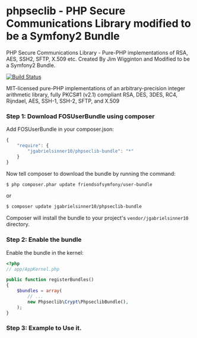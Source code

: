 # phpseclib - PHP Secure Communications Library modified to be a Symfony2 Bundle

PHP Secure Communications Library - Pure-PHP implementations of RSA, AES, SSH2, SFTP, X.509 etc. Created By Jim Wigginton and Modified to be a Symfony2 Bundle.

[![Build Status](https://secure.travis-ci.org/phpseclib/phpseclib.png?branch=master)](http://travis-ci.org/phpseclib/phpseclib)

MIT-licensed pure-PHP implementations of an arbitrary-precision integer
arithmetic library, fully PKCS#1 (v2.1) compliant RSA, DES, 3DES, RC4, Rijndael,
AES, SSH-1, SSH-2, SFTP, and X.509


### Step 1: Download FOSUserBundle using composer

Add FOSUserBundle in your composer.json:

```js
{
    "require": {
        "jgabrielsinner10/phpseclib-bundle": "*"
    }
}
```

Now tell composer to download the bundle by running the command:

``` bash
$ php composer.phar update friendsofsymfony/user-bundle
```
or


``` bash
$ composer update jgabrielsinner10/phpseclib-bundle
```

Composer will install the bundle to your project's `vendor/jgabrielsinner10` directory.

### Step 2: Enable the bundle

Enable the bundle in the kernel:

``` php
<?php
// app/AppKernel.php

public function registerBundles()
{
    $bundles = array(
        // ...
        new Phpseclib\Crypt\PhpseclibBundle(),
    );
}
```

### Step 3: Example to Use it.